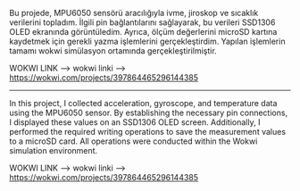 Bu projede, MPU6050 sensörü aracılığıyla ivme, jiroskop ve sıcaklık verilerini topladım. İlgili pin bağlantılarını sağlayarak, bu verileri SSD1306 OLED ekranında görüntüledim. Ayrıca, ölçüm değerlerini microSD kartına kaydetmek için gerekli yazma işlemlerini gerçekleştirdim. Yapılan işlemlerin tamamı wokwi simülasyon ortamında gerçekleştirilmiştir.

WOKWI LINK --> wokwi linki -->  https://wokwi.com/projects/397864465296144385

--------------------------------------------------

In this project, I collected acceleration, gyroscope, and temperature data using the MPU6050 sensor. By establishing the necessary pin connections, I displayed these values on an SSD1306 OLED screen. Additionally, I performed the required writing operations to save the measurement values to a microSD card. All operations were conducted within the Wokwi simulation environment.

WOKWI LINK --> wokwi linki -->  https://wokwi.com/projects/397864465296144385
